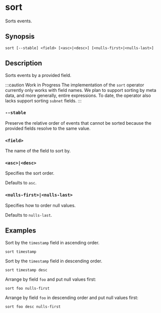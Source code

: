 # sort

Sorts events.

## Synopsis

```
sort [--stable] <field> [<asc>|<desc>] [<nulls-first>|<nulls-last>]
```

## Description

Sorts events by a provided field.

:::caution Work in Progress
The implementation of the `sort` operator currently only works with field names.
We plan to support sorting by meta data, and more generally, entire expressions.
To date, the operator also lacks support sorting `subnet` fields.
:::

### `--stable`

Preserve the relative order of events that cannot be sorted because the provided
fields resolve to the same value.

### `<field>`

The name of the field to sort by.

### `<asc>|<desc>`

Specifies the sort order.

Defaults to `asc`.

### `<nulls-first>|<nulls-last>`

Specifies how to order null values.

Defaults to `nulls-last`.

## Examples

Sort by the `timestamp` field in ascending order.

```
sort timestamp
```

Sort by the `timestamp` field in descending order.

```
sort timestamp desc
```

Arrange by field `foo` and put null values first:

```
sort foo nulls-first
```

Arrange by field `foo` in descending order and put null values first:

```
sort foo desc nulls-first
```
